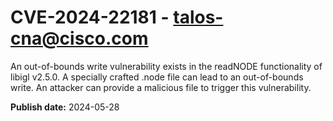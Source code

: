# CVE-2024-22181 - talos-cna@cisco.com

An out-of-bounds write vulnerability exists in the readNODE functionality of libigl v2.5.0. A specially crafted .node file can lead to an out-of-bounds write. An attacker can provide a malicious file to trigger this vulnerability.

**Publish date:** 2024-05-28
